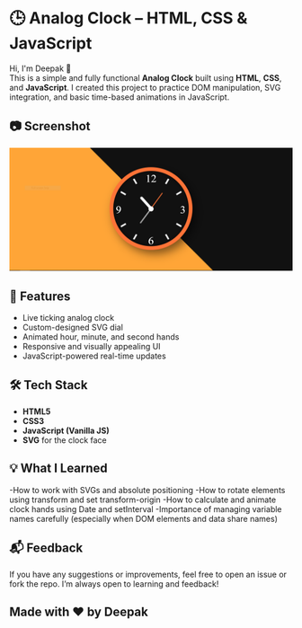 # 🕒 Analog Clock – HTML, CSS & JavaScript

Hi, I'm Deepak 👋  
This is a simple and fully functional **Analog Clock** built using **HTML**, **CSS**, and **JavaScript**. I created this project to practice DOM manipulation, SVG integration, and basic time-based animations in JavaScript.

## 📷 Screenshot

![Analog Clock Screenshot](https://raw.githubusercontent.com/Deepak-Kumar-Saini/Analog-Clock-Html-Css-Js/refs/heads/main/Analog-Clock-Screenshot.PNG)

## 🔧 Features

- Live ticking analog clock
- Custom-designed SVG dial
- Animated hour, minute, and second hands
- Responsive and visually appealing UI
- JavaScript-powered real-time updates

## 🛠️ Tech Stack

- **HTML5**
- **CSS3**
- **JavaScript (Vanilla JS)**
- **SVG** for the clock face

## 💡 What I Learned
-How to work with SVGs and absolute positioning
-How to rotate elements using transform and set transform-origin
-How to calculate and animate clock hands using Date and setInterval
-Importance of managing variable names carefully (especially when DOM elements and data share names)

## 📬 Feedback
If you have any suggestions or improvements, feel free to open an issue or fork the repo. I’m always open to learning and feedback!

## Made with ❤️ by Deepak
